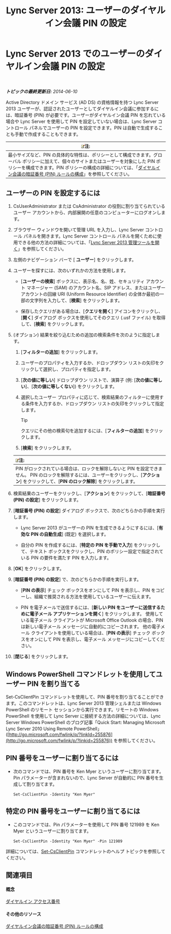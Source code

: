 ﻿---
title: 'Lync Server 2013: ユーザーのダイヤルイン会議 PIN の設定'
TOCTitle: ユーザーのダイヤルイン会議 PIN の設定
ms:assetid: 4252b5a5-4267-4513-b18e-0253a8d66f72
ms:mtpsurl: https://technet.microsoft.com/ja-jp/library/Gg520985(v=OCS.15)
ms:contentKeyID: 48271909
ms.date: 05/19/2016
mtps_version: v=OCS.15
ms.translationtype: HT
---

# Lync Server 2013 でのユーザーのダイヤルイン会議 PIN の設定

 

_**トピックの最終更新日:** 2014-06-10_

Active Directory ドメイン サービス (AD DS) の資格情報を持つ Lync Server 2013 ユーザーが、認証されたユーザーとしてダイヤルイン会議に参加するには、暗証番号 (PIN) が必要です。ユーザーがダイヤルイン会議 PIN を忘れている場合や Lync Server を使用して PIN を設定していない場合は、Lync Server コントロール パネルでユーザーの PIN を設定できます。PIN は自動で生成することも手動で作成することもできます。

<table>
<thead>
<tr class="header">
<th><img src="images/Gg412781.note(OCS.15).gif" title="note" alt="note" />注:</th>
</tr>
</thead>
<tbody>
<tr class="odd">
<td>最小サイズなど、PIN の具体的な特性は、ポリシーとして構成できます。グローバル ポリシーに加えて、個々のサイトまたはユーザーを対象にした PIN ポリシーを構成できます。PIN ポリシーの構成の詳細については、「<a href="lync-server-2013-configure-dial-in-conferencing-personal-identification-number-pin-rules.md">ダイヤルイン会議の暗証番号 (PIN) ルールの構成</a>」を参照してください。</td>
</tr>
</tbody>
</table>


## ユーザーの PIN を設定するには

1.  CsUserAdministrator または CsAdministrator の役割に割り当てられているユーザー アカウントから、内部展開の任意のコンピューターにログオンします。

2.  ブラウザー ウィンドウを開いて管理 URL を入力し、Lync Server コントロール パネルを開きます。Lync Server コントロール パネルを開くために使用できる他の方法の詳細については、「[Lync Server 2013 管理ツールを開く](lync-server-2013-open-lync-server-administrative-tools.md)」を参照してください。

3.  左側のナビゲーション バーで \[ **ユーザー**\] をクリックします。

4.  ユーザーを探すには、次のいずれかの方法を使用します。
    
      - \[**ユーザーの検索**\] ボックスに、表示名、名、姓、セキュリティ アカウント マネージャー (SAM) のアカウント名、SIP アドレス、またはユーザー アカウントの回線 URI (Uniform Resource Identifier) の全体か最初の一部の文字列を入力して、\[**検索**\] をクリックします。
    
      - 保存したクエリがある場合は、\[**クエリを開く**\] アイコンをクリックし、\[**開く**\] ダイアログ ボックスを使用してそのクエリ (.usf ファイル) を取得して、\[**検索**\] をクリックします。

5.  (オプション) 結果を絞り込むための追加の検索条件を次のように指定します。
    
    1.  \[**フィルターの追加**\] をクリックします。
    
    2.  ユーザーのプロパティを入力するか、ドロップダウン リストの矢印をクリックして選択し、プロパティを指定します。
    
    3.  \[**次の値に等しい**\] ドロップダウン リストで、演算子 (例: \[**次の値に等しい**\]、\[**次の値に等しくない**\]) をクリックします。
    
    4.  選択したユーザー プロパティに応じて、検索結果のフィルターに使用する条件を入力するか、ドロップダウン リストの矢印をクリックして指定します。
        

        > [!TIP]
        > クエリにその他の検索句を追加するには、[<STRONG>フィルターの追加</STRONG>] をクリックします。

    
    5.  \[**検索**\] をクリックします。
    
    <table>
    <thead>
    <tr class="header">
    <th><img src="images/Gg412781.note(OCS.15).gif" title="note" alt="note" />注:</th>
    </tr>
    </thead>
    <tbody>
    <tr class="odd">
    <td>PIN がロックされている場合は、ロックを解除しないと PIN を設定できません。 PIN のロックを解除するには、ユーザーをクリックし、[<strong>アクション</strong>] をクリックして、[<strong>PIN のロック解除</strong>] をクリックします。</td>
    </tr>
    </tbody>
    </table>


6.  検索結果のユーザーをクリックし、\[**アクション**\] をクリックして、\[**暗証番号 (PIN) の設定**\] をクリックします。

7.  \[**暗証番号 (PIN) の設定**\] ダイアログ ボックスで、次のどちらかの手順を実行します。
    
      - Lync Server 2013 がユーザーの PIN を生成できるようにするには、\[**有効な PIN の自動生成**\] (既定) を選択します。
    
      - 自分の PIN を作成するには、\[**特定の PIN を手動で入力**\] をクリックして、テキスト ボックスをクリックし、PIN のポリシー設定で指定されている PIN の要件を満たす PIN を入力します。

8.  \[**OK**\] をクリックします。

9.  \[**暗証番号 (PIN) の設定**\] で、次のどちらかの手順を実行します。
    
      - \[**PIN の表示**\] チェック ボックスをオンにして PIN を表示し、PIN をコピーし、組織で推奨される方法を使用しているユーザーに伝えます。
    
      - PIN を電子メールで送信するには、\[**新しい PIN をユーザーに送信するために電子メール アプリケーションを開く**\] をクリックします。 使用している電子メール クライアントが Microsoft Office Outlook の場合、PIN は新しい電子メール メッセージに自動的にコピーされます。 他の電子メール クライアントを使用している場合は、\[**PIN の表示**\] チェック ボックスをオンにして PIN を表示し、電子メール メッセージにコピーしてください。

10. \[**閉じる**\] をクリックします。

## Windows PowerShell コマンドレットを使用してユーザー PIN を割り当てる

Set-CsClientPin コマンドレットを使用して、PIN 番号を割り当てることができます。このコマンドレットは、Lync Server 2013 管理シェルまたは Windows PowerShell のリモート セッションから実行できます。リモートの Windows PowerShell を使用して Lync Server に接続する方法の詳細については、Lync Server Windows PowerShell のブログ記事「Quick Start: Managing Microsoft Lync Server 2010 Using Remote PowerShell」 ([http://go.microsoft.com/fwlink/p/?linkId=255876](http://go.microsoft.com/fwlink/p/?linkid=255876)) を参照してください。

## PIN 番号をユーザーに割り当てるには

  - 次のコマンドでは、PIN 番号を Ken Myer というユーザーに割り当てます。Pin パラメーターが含まれないので、Lync Server が自動的に PIN 番号を生成して割り当てます。
    
        Set-CsClientPin -Identity "Ken Myer" 

## 特定の PIN 番号をユーザーに割り当てるには

  - このコマンドでは、Pin パラメーターを使用して PIN 番号 121989 を Ken Myer というユーザーに割り当てます。
    
        Set-CsClientPin -Identity "Ken Myer" -Pin 121989

詳細については、[Set-CsClientPin](https://docs.microsoft.com/en-us/powershell/module/skype/Set-CsClientPin) コマンドレットのヘルプ トピックを参照してください。

## 関連項目

#### 概念

[ダイヤルイン アクセス番号](https://technet.microsoft.com/ja-jp/library/gg133674\(v=ocs.15\))  

#### その他のリソース

[ダイヤルイン会議の暗証番号 (PIN) ルールの構成](lync-server-2013-configure-dial-in-conferencing-personal-identification-number-pin-rules.md)

